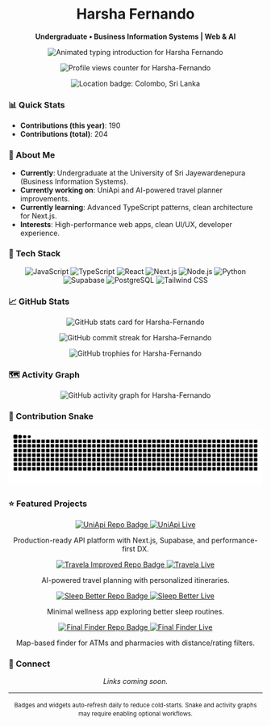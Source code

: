<!--
Profile README for a special profile repo named exactly as your GitHub username.
- This file is tuned for accessibility and mobile-friendly rendering.
- Replace or extend only where marked "EDIT HERE" if needed.
-->

<!--last_refresh:2025-08-13--> <!-- Used by workflow to keep images warm; do not remove -->

<!-- HEADER -->
<h1 align="center">Harsha Fernando</h1>
<p align="center"><strong>Undergraduate • Business Information Systems | Web & AI</strong></p>

<p align="center">
  <!-- Typing effect intro -->
  <img src="https://readme-typing-svg.demolab.com?font=Inter&weight=600&size=22&pause=1000&color=FF6BD6&center=true&vCenter=true&width=750&lines=Hi%2C+I'm+Harsha+Fernando;BIS+Undergraduate+%7C+Web+%26+AI;Based+in+Colombo%2C+Sri+Lanka;Welcome+to+my+GitHub+profile" alt="Animated typing introduction for Harsha Fernando" />
</p>

<p align="center">
  <img src="https://komarev.com/ghpvc/?username=Harsha-Fernando&style=flat" alt="Profile views counter for Harsha-Fernando" />
</p>

<p align="center">
  <!-- Compact badges row (kept minimal as requested) -->
  <img alt="Location badge: Colombo, Sri Lanka" src="https://img.shields.io/badge/Colombo%2C%20Sri%20Lanka-555555?style=for-the-badge&logo=google-maps&logoColor=white" />
  <!-- EDIT HERE: Add portfolio/LinkedIn/Twitter/email later if you want -->
</p>

<!-- QUICK STATS -->
### 📊 Quick Stats
- **Contributions (this year)**: 190
- **Contributions (total)**: 204

<!-- ABOUT -->
### 👋 About Me
- **Currently**: Undergraduate at the University of Sri Jayewardenepura (Business Information Systems).
- **Currently working on**: UniApi and AI-powered travel planner improvements. <!-- EDIT HERE if needed -->
- **Currently learning**: Advanced TypeScript patterns, clean architecture for Next.js. <!-- EDIT HERE -->
- **Interests**: High-performance web apps, clean UI/UX, developer experience.

<!-- TECH STACK -->
### 🧰 Tech Stack
<!-- Each badge includes icon + text; keep concise -->
<p align="center">
  <img alt="JavaScript" src="https://img.shields.io/badge/JavaScript-F7DF1E?logo=javascript&logoColor=111&style=for-the-badge" />
  <img alt="TypeScript" src="https://img.shields.io/badge/TypeScript-3178C6?logo=typescript&logoColor=white&style=for-the-badge" />
  <img alt="React" src="https://img.shields.io/badge/React-61DAFB?logo=react&logoColor=111&style=for-the-badge" />
  <img alt="Next.js" src="https://img.shields.io/badge/Next.js-000000?logo=nextdotjs&logoColor=white&style=for-the-badge" />
  <img alt="Node.js" src="https://img.shields.io/badge/Node.js-339933?logo=nodedotjs&logoColor=white&style=for-the-badge" />
  <img alt="Python" src="https://img.shields.io/badge/Python-3776AB?logo=python&logoColor=white&style=for-the-badge" />
  <img alt="Supabase" src="https://img.shields.io/badge/Supabase-3ECF8E?logo=supabase&logoColor=111&style=for-the-badge" />
  <img alt="PostgreSQL" src="https://img.shields.io/badge/PostgreSQL-4169E1?logo=postgresql&logoColor=white&style=for-the-badge" />
  <img alt="Tailwind CSS" src="https://img.shields.io/badge/Tailwind_CSS-06B6D4?logo=tailwindcss&logoColor=white&style=for-the-badge" />
</p>

<!-- GITHUB STATS -->
### 📈 GitHub Stats
<p align="center">
  <img src="https://github-readme-stats.vercel.app/api?username=Harsha-Fernando&show_icons=true&theme=radical" alt="GitHub stats card for Harsha-Fernando" />
</p>
<p align="center">
  <img src="https://streak-stats.demolab.com?user=Harsha-Fernando&theme=radical" alt="GitHub commit streak for Harsha-Fernando" />
</p>
<p align="center">
  <img src="https://github-profile-trophy.vercel.app/?username=Harsha-Fernando&theme=onedark&margin-w=8" alt="GitHub trophies for Harsha-Fernando" />
</p>

<!-- ACTIVITY GRAPH -->
### 🗺️ Activity Graph
<p align="center">
  <img src="https://github-readme-activity-graph.vercel.app/graph?username=Harsha-Fernando&theme=tokyo-night" alt="GitHub activity graph for Harsha-Fernando" />
</p>

<!-- SNAKE ANIMATION -->
### 🐍 Contribution Snake
<!-- This expects a separate workflow to publish snake.svg to the output branch -->
<p align="center">
  <img src="https://raw.githubusercontent.com/Harsha-Fernando/Harsha-Fernando/output/snake.svg" alt="Animated contribution snake for Harsha-Fernando" />
</p>

<!-- FEATURED PROJECTS -->
### ⭐ Featured Projects
<!-- Keep concise; include both repo and live links -->
<div align="center">

  <!-- Card 1 -->
  <a href="https://github.com/Harsha-Fernando/UniApi-Deployed">
    <img alt="UniApi Repo Badge" src="https://img.shields.io/badge/UniApi%20Deployed-000000?style=for-the-badge&logo=github&logoColor=white" />
  </a>
  <a href="https://uniapi.lk">
    <img alt="UniApi Live" src="https://img.shields.io/badge/Live-uniapi.lk-22C55E?style=for-the-badge&logo=vercel&logoColor=white" />
  </a>
  <p>Production-ready API platform with Next.js, Supabase, and performance-first DX.</p>

  <!-- Card 2 -->
  <a href="https://github.com/Harsha-Fernando/travela-improved">
    <img alt="Travela Improved Repo Badge" src="https://img.shields.io/badge/Travela%20Improved-111827?style=for-the-badge&logo=github&logoColor=white" />
  </a>
  <a href="https://travela-for-you.vercel.app/">
    <img alt="Travela Live" src="https://img.shields.io/badge/Live-travela--for--you.vercel.app-6366F1?style=for-the-badge&logo=vercel&logoColor=white" />
  </a>
  <p>AI-powered travel planning with personalized itineraries.</p>

  <!-- Card 3 -->
  <a href="https://github.com/Harsha-Fernando/sleep">
    <img alt="Sleep Better Repo Badge" src="https://img.shields.io/badge/Sleep%20Better-1F2937?style=for-the-badge&logo=github&logoColor=white" />
  </a>
  <a href="https://sleep-better.vercel.app/">
    <img alt="Sleep Better Live" src="https://img.shields.io/badge/Live-sleep--better.vercel.app-0EA5E9?style=for-the-badge&logo=vercel&logoColor=white" />
  </a>
  <p>Minimal wellness app exploring better sleep routines.</p>

  <!-- Card 4 -->
  <a href="https://github.com/Harsha-Fernando/final-finder">
    <img alt="Final Finder Repo Badge" src="https://img.shields.io/badge/Final%20Finder-0B1021?style=for-the-badge&logo=github&logoColor=white" />
  </a>
  <a href="https://harsha-fernando.github.io/final-finder/">
    <img alt="Final Finder Live" src="https://img.shields.io/badge/Live-harsha--fernando.github.io%2Ffinal--finder-14B8A6?style=for-the-badge&logo=githubpages&logoColor=white" />
  </a>
  <p>Map-based finder for ATMs and pharmacies with distance/rating filters.</p>

</div>

<!-- CONNECT -->
### 🔗 Connect
<!-- Requested: remove portfolio, LinkedIn, Twitter, email for now. Add later if desired. -->
<p align="center">
  <em>Links coming soon.</em>
</p>

<!-- FOOTER -->
<hr />
<p align="center">
  <small>Badges and widgets auto-refresh daily to reduce cold-starts. Snake and activity graphs may require enabling optional workflows.</small>
</p>
